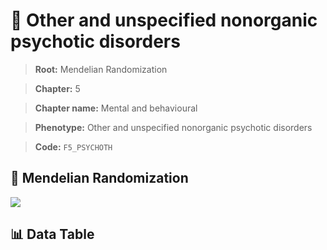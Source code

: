 # 🧪 Other and unspecified nonorganic psychotic disorders

> **Root:** Mendelian Randomization

> **Chapter:** 5  

> **Chapter name:** Mental and behavioural

> **Phenotype:** Other and unspecified nonorganic psychotic disorders  

> **Code:** `F5_PSYCHOTH`

## 🧬 Mendelian Randomization  

<img src="/MR/Figures/Forward/F5_PSYCHOTH.png"/>

## 📊 Data Table

<CsvTableMRF src="/MR/Data/Forward/F5_PSYCHOTH.csv"/>
